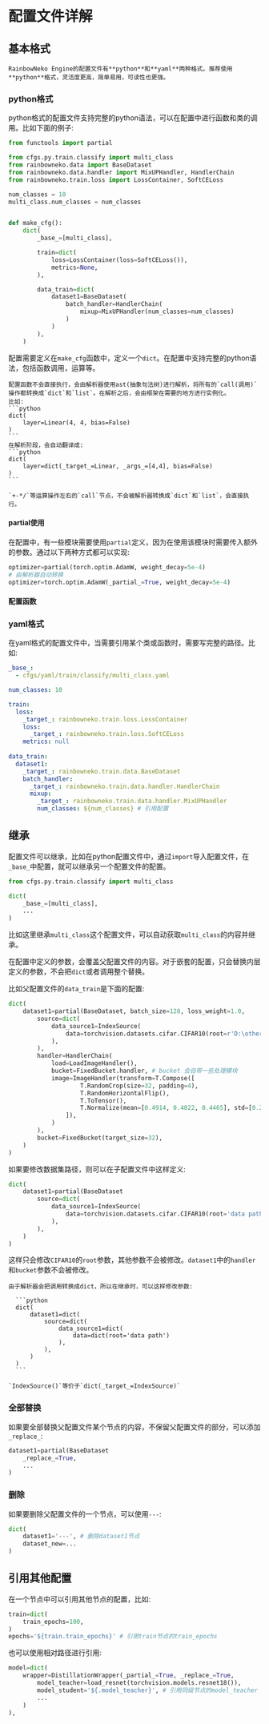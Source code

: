 # 配置文件详解

## 基本格式

```{tip}
RainbowNeko Engine的配置文件有**python**和**yaml**两种格式。推荐使用**python**格式，灵活度更高，简单易用，可读性也更强。
```

### python格式

python格式的配置文件支持完整的python语法，可以在配置中进行函数和类的调用。比如下面的例子:

```python
from functools import partial

from cfgs.py.train.classify import multi_class
from rainbowneko.data import BaseDataset
from rainbowneko.data.handler import MixUPHandler, HandlerChain
from rainbowneko.train.loss import LossContainer, SoftCELoss

num_classes = 10
multi_class.num_classes = num_classes


def make_cfg():
    dict(
        _base_=[multi_class],

        train=dict(
            loss=LossContainer(loss=SoftCELoss()),
            metrics=None,
        ),

        data_train=dict(
            dataset1=BaseDataset(
                batch_handler=HandlerChain(
                    mixup=MixUPHandler(num_classes=num_classes)
                )
            )
        ),
    )
```

配置需要定义在`make_cfg`函数中，定义一个`dict`。在配置中支持完整的python语法，包括函数调用，运算等。

````{note}
配置函数不会直接执行，会由解析器使用ast(抽象句法树)进行解析，将所有的`call(调用)`操作都转换成`dict`和`list`。在解析之后，会由框架在需要的地方进行实例化。
比如:
```python
dict(
    layer=Linear(4, 4, bias=False)
)
```
在解析阶段，会自动翻译成:
```python
dict(
    layer=dict(_target_=Linear, _args_=[4,4], bias=False)
)
```

````

```{note}
`+-*/`等运算操作左右的`call`节点，不会被解析器转换成`dict`和`list`，会直接执行。
```


#### partial使用

在配置中，有一些模块需要使用`partial`定义，因为在使用该模块时需要传入额外的参数。通过以下两种方式都可以实现:
```python
optimizer=partial(torch.optim.AdamW, weight_decay=5e-4)
# 由解析器自动转换
optimizer=torch.optim.AdamW(_partial_=True, weight_decay=5e-4)
```

#### 配置函数


### yaml格式
在yaml格式的配置文件中，当需要引用某个类或函数时，需要写完整的路径。比如:
```yaml
_base_:
  - cfgs/yaml/train/classify/multi_class.yaml

num_classes: 10

train:
  loss:
    _target_: rainbowneko.train.loss.LossContainer
    loss:
      _target_: rainbowneko.train.loss.SoftCELoss
    metrics: null
    
data_train:
  dataset1:
    _target_: rainbowneko.train.data.BaseDataset
    batch_handler:
      _target_: rainbowneko.train.data.handler.HandlerChain
      mixup:
        _target_: rainbowneko.train.data.handler.MixUPHandler
        num_classes: ${num_classes} # 引用配置
```

## 继承
配置文件可以继承，比如在python配置文件中，通过`import`导入配置文件，在`_base_`中配置，就可以继承另一个配置文件的配置。
```python
from cfgs.py.train.classify import multi_class

dict(
    _base_=[multi_class],
    ...
)
```
比如这里继承`multi_class`这个配置文件，可以自动获取`multi_class`的内容并继承。

在配置中定义的参数，会覆盖父配置文件的内容。对于嵌套的配置，只会替换内层定义的参数，不会把`dict`或者调用整个替换。

比如父配置文件的`data_train`是下面的配置:
```python
dict(
    dataset1=partial(BaseDataset, batch_size=128, loss_weight=1.0,
        source=dict(
            data_source1=IndexSource(
                data=torchvision.datasets.cifar.CIFAR10(root=r'D:\others\dataset\cifar', train=True, download=True)
            ),
        ),
        handler=HandlerChain(
            load=LoadImageHandler(),
            bucket=FixedBucket.handler, # bucket 会自带一些处理模块
            image=ImageHandler(transform=T.Compose([
                    T.RandomCrop(size=32, padding=4),
                    T.RandomHorizontalFlip(),
                    T.ToTensor(),
                    T.Normalize(mean=[0.4914, 0.4822, 0.4465], std=[0.2023, 0.1994, 0.2010]),
                ]),
            )
        ),
        bucket=FixedBucket(target_size=32),
    )
)
```
如果要修改数据集路径，则可以在子配置文件中这样定义:
```python
dict(
    dataset1=partial(BaseDataset
        source=dict(
            data_source1=IndexSource(
                data=torchvision.datasets.cifar.CIFAR10(root='data path')
            ),
        ),
    )
)
```
这样只会修改`CIFAR10`的`root`参数，其他参数不会被修改。`dataset1`中的`handler`和`bucket`参数不会被修改。

````{tip}
由于解析器会把调用转换成dict，所以在继承时，可以这样修改参数:

  ```python
  dict(
      dataset1=dict(
          source=dict(
              data_source1=dict(
                  data=dict(root='data path')
              ),
          ),
      )
  )
  ```
    
`IndexSource()`等价于`dict(_target_=IndexSource)`
````

### 全部替换
如果要全部替换父配置文件某个节点的内容，不保留父配置文件的部分，可以添加`_replace_`:
```python
dataset1=partial(BaseDataset
    _replace_=True,
    ...
)
```

### 删除
如果要删除父配置文件的一个节点，可以使用`---`: 
```python
dict(
    dataset1='---', # 删除dataset1节点
    dataset_new=...
)
```

## 引用其他配置
在一个节点中可以引用其他节点的配置，比如:
```python
train=dict(
    train_epochs=100,
)
epochs='${train.train_epochs}' # 引用train节点的train_epochs
```

也可以使用相对路径进行引用:
```python
model=dict(
    wrapper=DistillationWrapper(_partial_=True, _replace_=True,
        model_teacher=load_resnet(torchvision.models.resnet18()),
        model_student='${.model_teacher}', # 引用同级节点的model_teacher
        ...
    )
),
```